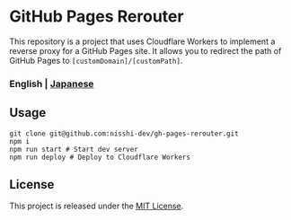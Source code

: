 # GitHub Pages Rerouter

This repository is a project that uses Cloudflare Workers to implement a reverse proxy for a GitHub Pages site. It allows you to redirect the path of GitHub Pages to `[customDomain]/[customPath]`.

### English | [Japanese](./README-ja.md)

## Usage

```shell
git clone git@github.com:nisshi-dev/gh-pages-rerouter.git
npm i
npm run start # Start dev server
npm run deploy # Deploy to Cloudflare Workers
```

## License

This project is released under the [MIT License](./LICENSE).
